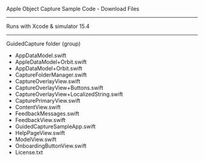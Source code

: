 Apple Object Capture Sample Code - Download Files

- - - -

Runs with Xcode & simulator 15.4

- - - -

GuidedCapture folder (group)

* AppDataModel.swift
* AppleDataModel+Orbit.swift
* AppDataModel+Orbit.swift
* CaptureFolderManager.swift
* CaptureOverlayView.swift
* CaptureOverlayView+Buttons.swift
* CaptureOverlayView+LocalizedString.swift
* CapturePrimaryView.swift
* ContentView.swift
* FeedbackMessages.swift
* FeedbackView.swift
* GuidedCaptureSampleApp.swift
* HelpPageView.swift
* ModelView.swift
* OnboardingButtonView.swift
* License.txt
